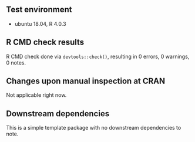 ## Test environment

- ubuntu 18.04, R 4.0.3

## R CMD check results

R CMD check done via `devtools::check()`, resulting in 0 errors, 0 warnings, 0 notes.

## Changes upon manual inspection at CRAN

Not applicable right now.

## Downstream dependencies

This is a simple template package with no downstream dependencies to note.

